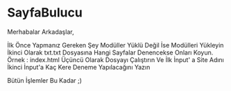 # SayfaBulucu

Merhabalar Arkadaşlar,

İlk Önce Yapmanız Gereken Şey Modüller Yüklü Değil İse Modülleri Yükleyin
İkinci Olarak txt.txt Dosyasına Hangi Sayfalar Denencekse Onları Koyun. Örnek : index.html
Üçüncü Olarak Dosyayı Çalıştırın Ve İlk İnput' a Site Adını İkinci İnput'a Kaç Kere Deneme Yapılacağını Yazın

Bütün İşlemler Bu Kadar ;)
